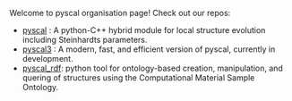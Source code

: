 Welcome to pyscal organisation page! Check out our repos:

- [pyscal](github.com/pyscal/pyscal) : A python-C++ hybrid module for local structure evolution including Steinhardts parameters.
- [pyscal3](github.com/pyscal/pyscal3) : A modern, fast, and efficient version of pyscal, currently in development.
- [pyscal_rdf](github.com/pyscal/pyscal_rdf): python tool for ontology-based creation, manipulation, and quering of structures using the Computational Material Sample Ontology.


